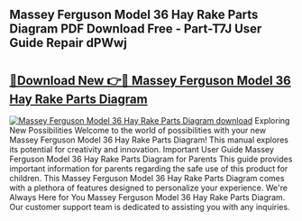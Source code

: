 ## Massey Ferguson Model 36 Hay Rake Parts Diagram PDF Download Free - Part-T7J User Guide Repair dPWwj

# <h2><a href="http://dft6m2.blite.top/?on=Massey+Ferguson+Model+36+Hay+Rake+Parts+Diagram">🔗Download New 👉🔴 Massey Ferguson Model 36 Hay Rake Parts Diagram</a></h2>

[![Massey Ferguson Model 36 Hay Rake Parts Diagram download](https://i.imgur.com/lujVjoI.png)](http://dft6m2.blite.top/?on=Massey+Ferguson+Model+36+Hay+Rake+Parts+Diagram)
Exploring New Possibilities Welcome to the world of possibilities with your new Massey Ferguson Model 36 Hay Rake Parts Diagram! This manual explores its potential for creativity and innovation. Important User Guide Massey Ferguson Model 36 Hay Rake Parts Diagram for Parents This guide provides important information for parents regarding the safe use of this product for children. This Massey Ferguson Model 36 Hay Rake Parts Diagram comes with a plethora of features designed to personalize your experience. We're Always Here for You Massey Ferguson Model 36 Hay Rake Parts Diagram. Our customer support team is dedicated to assisting you with any inquiries.
